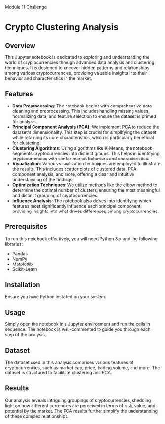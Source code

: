 
Module 11 Challenge

# Crypto Clustering Analysis

## Overview
This Jupyter notebook is dedicated to exploring and understanding the world of cryptocurrencies through advanced data analysis and clustering techniques. It is designed to uncover hidden patterns and relationships among various cryptocurrencies, providing valuable insights into their behavior and characteristics in the market.

## Features
- **Data Preprocessing**: The notebook begins with comprehensive data cleaning and preprocessing. This includes handling missing values, normalizing data, and feature selection to ensure the dataset is primed for analysis.
- **Principal Component Analysis (PCA)**: We implement PCA to reduce the dataset's dimensionality. This step is crucial for simplifying the dataset while retaining its core characteristics, which is particularly beneficial for clustering.
- **Clustering Algorithms**: Using algorithms like K-Means, the notebook segments cryptocurrencies into distinct groups. This helps in identifying cryptocurrencies with similar market behaviors and characteristics.
- **Visualization**: Various visualization techniques are employed to illustrate the results. This includes scatter plots of clustered data, PCA component analysis, and more, offering a clear and intuitive understanding of the findings.
- **Optimization Techniques**: We utilize methods like the elbow method to determine the optimal number of clusters, ensuring the most meaningful and distinct grouping of cryptocurrencies.
- **Influence Analysis**: The notebook also delves into identifying which features most significantly influence each principal component, providing insights into what drives differences among cryptocurrencies.

## Prerequisites
To run this notebook effectively, you will need Python 3.x and the following libraries:
- Pandas
- NumPy
- Matplotlib
- Scikit-Learn

## Installation
Ensure you have Python installed on your system. 

## Usage
Simply open the notebook in a Jupyter environment and run the cells in sequence. The notebook is well-commented to guide you through each step of the analysis.

## Dataset
The dataset used in this analysis comprises various features of cryptocurrencies, such as market cap, price, trading volume, and more. The dataset is structured to facilitate clustering and PCA.

## Results
Our analysis reveals intriguing groupings of cryptocurrencies, shedding light on how different currencies are perceived in terms of risk, value, and potential by the market. The PCA results further simplify the understanding of these complex relationships.
